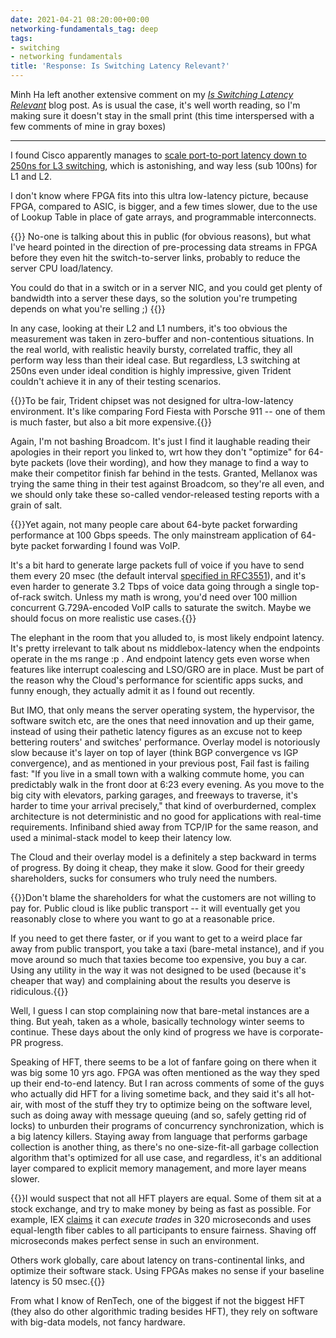 ```yaml
---
date: 2021-04-21 08:20:00+00:00
networking-fundamentals_tag: deep
tags:
- switching
- networking fundamentals
title: 'Response: Is Switching Latency Relevant?'
---
```

Minh Ha left another extensive comment on my *[Is Switching Latency Relevant](/2021/04/switching-latency-relevant/)* blog post. As is usual the case, it's well worth reading, so I'm making sure it doesn't stay in the small print (this time interspersed with a few comments of mine in gray boxes)

---

I found Cisco apparently manages to [scale port-to-port latency down to 250ns for L3 switching](https://www.cisco.com/c/dam/en/us/products/collateral/switches/nexus-3550-series/esg-white-paper-ultralowlatency.pdf), which is astonishing, and way less (sub 100ns) for L1 and L2.

I don't know where FPGA fits into this ultra low-latency picture, because FPGA, compared to ASIC, is bigger, and a few times slower, due to the use of Lookup Table in place of gate arrays, and programmable interconnects.
<!--more-->
{{<long-quote>}}
No-one is talking about this in public (for obvious reasons), but what I've heard pointed in the direction of pre-processing data streams in FPGA before they even hit the switch-to-server links, probably to reduce the server CPU load/latency. 

You could do that in a switch or in a server NIC, and you could get plenty of bandwidth into a server these days, so the solution you're trumpeting depends on what you're selling ;)
{{</long-quote>}}

In any case, looking at their L2 and L1 numbers, it's too obvious the measurement was taken in zero-buffer and non-contentious situations. In the real world, with realistic heavily bursty, correlated traffic, they all perform way less than their ideal case. But regardless, L3 switching at 250ns even under ideal condition is highly impressive, given Trident couldn't achieve it in any of their testing scenarios.

{{<long-quote>}}To be fair, Trident chipset was not designed for ultra-low-latency environment. It's like comparing Ford Fiesta with Porsche 911 -- one of them is much faster, but also a bit more expensive.{{</long-quote>}}

Again, I'm not bashing Broadcom. It's just I find it laughable reading their apologies in their report you linked to, wrt how they don't "optimize" for 64-byte packets (love their wording), and how they manage to find a way to make their competitor finish far behind in the tests. Granted, Mellanox was trying the same thing in their test against Broadcom, so they're all even, and we should only take these so-called vendor-released testing reports with a grain of salt.

{{<long-quote>}}Yet again, not many people care about 64-byte packet forwarding performance at 100 Gbps speeds. The only mainstream application of 64-byte packet forwarding I found was VoIP.

It's a bit hard to generate large packets full of voice if you have to send them every 20 msec (the default interval [specified in RFC3551](https://tools.ietf.org/html/rfc3551#page-12)), and it's even harder to generate 3.2 Tbps of voice data going through a single top-of-rack switch. Unless my math is wrong, you'd need over 100 million concurrent G.729A-encoded VoIP calls to saturate the switch. Maybe we should focus on more realistic use cases.{{</long-quote>}}

The elephant in the room that you alluded to, is most likely endpoint latency. It's pretty irrelevant to talk about ns middlebox-latency when the endpoints operate in the ms range :p . And endpoint latency gets even worse when features like interrupt coalescing and LSO/GRO are in place. Must be part of the reason why the Cloud's performance for scientific apps sucks, and funny enough, they actually admit it as I found out recently.

But IMO, that only means the server operating system, the hypervisor, the software switch etc, are the ones that need innovation and up their game, instead of using their pathetic latency figures as an excuse not to keep bettering routers' and switches' performance. Overlay model is notoriously slow because it's layer on top of layer (think BGP convergence vs IGP convergence), and as mentioned in your previous post, Fail fast is failing fast: "If you live in a small town with a walking commute home, you can predictably walk in the front door at 6:23 every evening. As you move to the big city with elevators, parking garages, and freeways to traverse, it's harder to time your arrival precisely," that kind of overburderned, complex architecture is not deterministic and no good for applications with real-time requirements. Infiniband shied away from TCP/IP for the same reason, and used a minimal-stack model to keep their latency low.

The Cloud and their overlay model is a definitely a step backward in terms of progress. By doing it cheap, they make it slow. Good for their greedy shareholders, sucks for consumers who truly need the numbers.

{{<long-quote>}}Don't blame the shareholders for what the customers are not willing to pay for. Public cloud is like public transport -- it will eventually get you reasonably close to where you want to go at a reasonable price.

If you need to get there faster, or if you want to get to a weird place far away from public transport, you take a taxi (bare-metal instance), and if you move around so much that taxies become too expensive, you buy a car. Using any utility in the way it was not designed to be used (because it's cheaper that way) and complaining about the results you deserve is ridiculous.{{</long-quote>}}

Well, I guess I can stop complaining now that bare-metal instances are a thing. But yeah, taken as a whole, basically technology winter seems to continue. These days about the only kind of progress we have is corporate-PR progress.

Speaking of HFT, there seems to be a lot of fanfare going on there when it was big some 10 yrs ago. FPGA was often mentioned as the way they sped up their end-to-end latency. But I ran across comments of some of the guys who actually did HFT for a living sometime back, and they said it's all hot-air, with most of the stuff they try to optimize being on the software level, such as doing away with message queuing (and so, safely getting rid of locks) to unburden their programs of concurrency synchronization, which is a big latency killers. Staying away from language that performs garbage collection is another thing, as there's no one-size-fit-all garbage collection algorithm that's optimized for all use case, and regardless, it's an additional layer compared to explicit memory management, and more layer means slower.

{{<long-quote>}}I would suspect that not all HFT players are equal. Some of them sit at a stock exchange, and try to make money by being as fast as possible. For example, IEX [claims](https://en.wikipedia.org/wiki/IEX#Operating_principles) it can *execute trades* in 320 microseconds and uses equal-length fiber cables to all participants to ensure fairness. Shaving off microseconds makes perfect sense in such an environment.

Others work globally, care about latency on trans-continental links, and optimize their software stack. Using FPGAs makes no sense if your baseline latency is 50 msec.{{</long-quote>}}

From what I know of RenTech, one of the biggest if not the biggest HFT (they also do other algorithmic trading besides HFT), they rely on software with big-data models, not fancy hardware.
